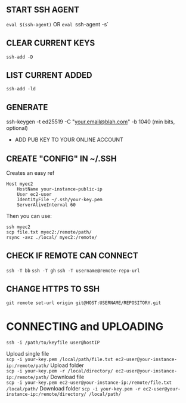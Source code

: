 ## START SSH AGENT
`eval $(ssh-agent)`
OR
`eval `ssh-agent -s`

## CLEAR CURRENT KEYS
`ssh-add -D`

## LIST CURRENT ADDED
`ssh-add -ld`

## GENERATE
ssh-keygen -t ed25519 -C "your.email@blah.com"
    -b 1040  (min bits, optional)

- ADD PUB KEY TO YOUR ONLINE ACCOUNT


## CREATE "CONFIG" IN ~/.SSH
Creates an easy ref  

```
Host myec2
    HostName your-instance-public-ip
    User ec2-user
    IdentityFile ~/.ssh/your-key.pem
    ServerAliveInterval 60
```

Then you can use:  
```
ssh myec2
scp file.txt myec2:/remote/path/
rsync -avz ./local/ myec2:/remote/
```


## CHECK IF REMOTE CAN CONNECT
`ssh -T bb`
`ssh -T gh`
`ssh -T username@remote-repo-url`


## CHANGE HTTPS TO SSH
`git remote set-url origin git@HOST:USERNAME/REPOSITORY.git`



# CONNECTING and UPLOADING
`ssh -i /path/to/keyfile user@hostIP`

Upload single file  
`scp -i your-key.pem /local/path/file.txt ec2-user@your-instance-ip:/remote/path/`
Upload folder  
`scp -i your-key.pem -r /local/directory/ ec2-user@your-instance-ip:/remote/path/`
Download file  
`scp -i your-key.pem ec2-user@your-instance-ip:/remote/file.txt /local/path/`
Download folder
`scp -i your-key.pem -r ec2-user@your-instance-ip:/remote/directory/ /local/path/`





